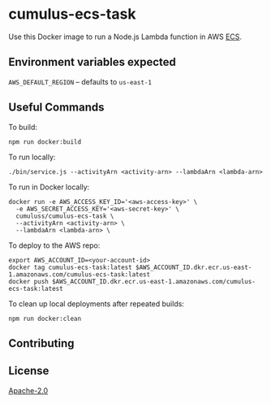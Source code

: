 # cumulus-ecs-task

Use this Docker image to run a Node.js Lambda function in AWS [ECS](https://aws.amazon.com/ecs/).

## Environment variables expected

`AWS_DEFAULT_REGION` – defaults to `us-east-1`

## Useful Commands

To build:

```
npm run docker:build
```

To run locally:

```
./bin/service.js --activityArn <activity-arn> --lambdaArn <lambda-arn>
```

To run in Docker locally:

```
docker run -e AWS_ACCESS_KEY_ID='<aws-access-key>' \
  -e AWS_SECRET_ACCESS_KEY='<aws-secret-key>' \
  cumuluss/cumulus-ecs-task \
  --activityArn <activity-arn> \
  --lambdaArn <lambda-arn> \
```

To deploy to the AWS repo:

```
export AWS_ACCOUNT_ID=<your-account-id>
docker tag cumulus-ecs-task:latest $AWS_ACCOUNT_ID.dkr.ecr.us-east-1.amazonaws.com/cumulus-ecs-task:latest
docker push $AWS_ACCOUNT_ID.dkr.ecr.us-east-1.amazonaws.com/cumulus-ecs-task:latest

```

To clean up local deployments after repeated builds:

```
npm run docker:clean
```

## Contributing

## License
[Apache-2.0](LICENSE)
